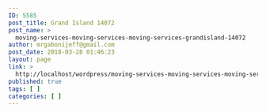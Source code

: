 ```yaml
---
ID: 5585
post_title: Grand Island 14072
post_name: >
  moving-services-moving-services-moving-services-grandisland-14072
author: mrgabonijeff@gmail.com
post_date: 2018-03-28 01:46:23
layout: page
link: >
  http://localhost/wordpress/moving-services-moving-services-moving-services-grandisland-14072/
published: true
tags: [ ]
categories: [ ]
---
```

